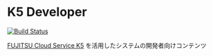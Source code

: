 # K5 Developer

[![Build Status](https://travis-ci.org/k5-community/developer.svg?branch=master)](https://travis-ci.org/k5-community/developer)

[FUJITSU Cloud Service K5](http://jp.fujitsu.com/solutions/cloud/k5/)
を活用したシステムの開発者向けコンテンツ
